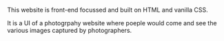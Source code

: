 This website is front-end focussed and built on HTML and vanilla CSS.

It is a UI of a photogrpahy website where poeple would come and see the various images captured by photographers.

